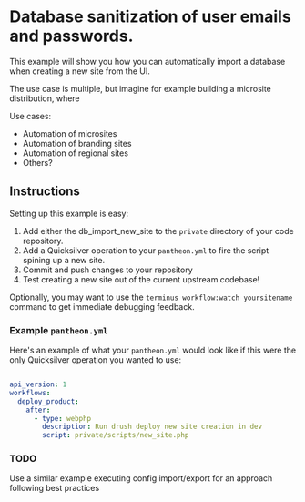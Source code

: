 # Database sanitization of user emails and passwords. #

This example will show you how you can automatically import a database when creating a new site from the UI.

The use case is multiple, but imagine for example building a microsite distribution, where 

Use cases:

- Automation of microsites
- Automation of branding sites
- Automation of regional sites
- Others?

## Instructions ##

Setting up this example is easy:

1. Add either the db_import_new_site to the `private` directory of your code repository.
2. Add a Quicksilver operation to your `pantheon.yml` to fire the script spining up a new site.
3. Commit and push changes to your repository
4. Test creating a new site out of the current upstream codebase!

Optionally, you may want to use the `terminus workflow:watch yoursitename` command to get immediate debugging feedback.

### Example `pantheon.yml` ###

Here's an example of what your `pantheon.yml` would look like if this were the only Quicksilver operation you wanted to use:

```yaml

api_version: 1
workflows:
  deploy_product:
    after:
      - type: webphp
        description: Run drush deploy new site creation in dev
        script: private/scripts/new_site.php
```

### TODO ###

Use a similar example executing config import/export for an approach following best practices
